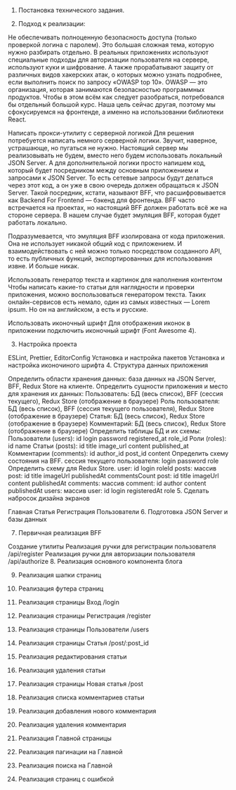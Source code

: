 1. Постановка технического задания.

2. Подход к реализации:

Не обеспечивать полноценную безопасность доступа (только проверкой логина с паролем).
Это большая сложная тема, которую нужно разбирать отдельно. В реальных приложениях используют специальные подходы для авторизации пользователя на сервере, используют куки и шифрование. А также прорабатывают защиту от различных видов хакерских атак, о которых можно узнать подробнее, если выполнить поиск по запросу «OWASP top 10». OWASP — это организация, которая занимаются безопасностью программных продуктов. Чтобы в этом всём как следует разобраться, потребовался бы отдельный большой курс. Наша цель сейчас другая, поэтому мы сфокусируемся на фронтенде, а именно на использовании библиотеки React.

Написать прокси-утилиту с серверной логикой
Для решения потребуется написать немного серверной логики. Звучит, наверное, устрашающе, но пугаться не нужно. Настоящий сервер мы реализовывать не будем, вместо него будем использовать локальный JSON Server. А для дополнительной логики просто напишем код, который будет посредником между основным приложением и запросами к JSON Server. То есть сетевые запросы будут делаться через этот код, а он уже в свою очередь должен обращаться к JSON Server. Такой посредник, кстати, называют BFF, что расшифровывается как Backend For Frontend — бэкенд для фронтенда. BFF часто встречается на проектах, но настоящий BFF должен работать всё же на стороне сервера. В нашем случае будет эмуляция BFF, которая будет работать локально.

Подразумевается, что эмуляция BFF изолирована от кода приложения. Она не использует никакой общий код с приложением. И взаимодействовать с ней можно только посредством созданного API, то есть публичных функций, экспортированных для использования извне. И больше никак.

Использовать генератор текста и картинок для наполнения контентом
Чтобы написать какие-то статьи для наглядности и проверки приложения, можно воспользоваться генератором текста. Таких онлайн-сервисов есть немало, один из самых известных — Lorem ipsum. Но он на английском, а есть и русские.

Использовать иконочный шрифт
Для отображения иконок в приложении подключить иконочный шрифт (Font Awesome 4).

3. Настройка проекта

ESLint, Prettier, EditorConfig
Установка и настройка пакетов
Установка и настройка иконочиного шрифта 4. Структура данных приложения

Определить области хранения данных: база данных на JSON Server, BFF, Redux Store на клиенте.
Определить сущности приложения и место для хранения их данных:
Пользователь: БД (весь список), BFF (сессия текущего), Redux Store (отображение в браузере)
Роль пользователя: БД (весь список), BFF (сессия текущего пользователя), Redux Store (отображение в браузере)
Статья: БД (весь список), Redux Store (отображение в браузере)
Комментарий: БД (весь список), Redux Store (отображение в браузере)
Определить таблицы БД и их схемы:
Пользователи (users):
id
login
password
registered_at
role_id
Роли (roles):
id
name
Статьи (posts):
id
title
image_url
content
published_at
Комментарии (comments):
id
author_id
post_id
content
Определить схему состояния на BFF.
сессия текущего пользователя:
login
password
role
Определить схему для Redux Store.
user:
id
login
roleId
posts: массив post:
id
title
imageUrl
publishedAt
commentsCount
post:
id
title
imageUrl
content
publishedAt
comments: массив comment:
id
author
content
publishedAt
users: массив user:
id
login
registeredAt
role 5. Сделать набросок дизайна экранов

Главная
Статья
Регистрация
Пользователи 6. Подготовка JSON Server и базы данных

7. Первичная реализация BFF

Cоздание утилиты
Реализация ручки для регистрации пользователя /api/register
Реализация ручки для авторизации пользователя /api/authorize 8. Реализация основного компонента блога

9. Реализация шапки страниц

10. Реализация футера страниц

11. Реализация страницы Вход /login

12. Реализация страницы Регистрация /register

13. Реализация страницы Пользователи /users

14. Реализация страницы Статья /post/:post_id

15. Реализация редактирования статьи

16. Реализация удаления статьи

17. Реализация страницы Новая статья /post

18. Реализация списка комментариев статьи

19. Реализация добавления нового комментария

20. Реализация удаления комментария

21. Реализация Главной страницы

22. Реализация пагинации на Главной

23. Реализация поиска на Главной

24. Реализация страниц с ошибкой
